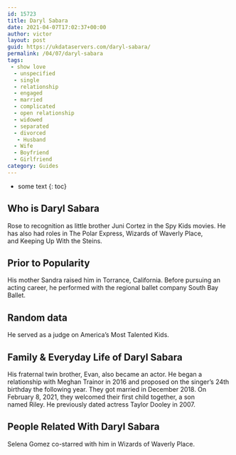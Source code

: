 ```yaml
---
id: 15723
title: Daryl Sabara
date: 2021-04-07T17:02:37+00:00
author: victor
layout: post
guid: https://ukdataservers.com/daryl-sabara/
permalink: /04/07/daryl-sabara
tags:
 - show love
  - unspecified
  - single
  - relationship
  - engaged
  - married
  - complicated
  - open relationship
  - widowed
  - separated
  - divorced
   - Husband
  - Wife
  - Boyfriend
  - Girlfriend
category: Guides
---
```


* some text
{: toc}


## Who is Daryl Sabara



Rose to recognition as little brother Juni Cortez in the Spy Kids movies. He has also had roles in The Polar Express, Wizards of Waverly Place, and Keeping Up With the Steins. 

                
                
                
## Prior to Popularity



His mother Sandra raised him in Torrance, California. Before pursuing an acting career, he performed with the regional ballet company South Bay Ballet. 

                
                
                
## Random data



He served as a judge on America&#8217;s Most Talented Kids.  

                
                
                
## Family & Everyday Life of Daryl Sabara



His fraternal twin brother, Evan, also became an actor. He began a relationship with Meghan Trainor in 2016 and proposed on the singer&#8217;s 24th birthday the following year. They got married in December 2018. On February 8, 2021, they welcomed their first child together, a son named Riley. He previously dated actress Taylor Dooley in 2007. 

                
                
                
## People Related With Daryl Sabara



Selena Gomez co-starred with him in Wizards of Waverly Place. 

                
              
            
          
          
          